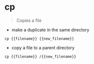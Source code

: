 # cp

> Copies a file

- make a duplicate in the same directory

`cp {{filename}} {{new_filename}}`

- copy a file to a parent directory

`cp {{filename}} /{{new_filename}}`
